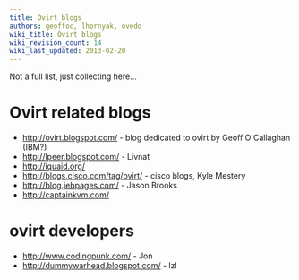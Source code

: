 ```yaml
---
title: Ovirt blogs
authors: geoffoc, lhornyak, ovedo
wiki_title: Ovirt blogs
wiki_revision_count: 14
wiki_last_updated: 2013-02-20
---
```


Not a full list, just collecting here...

# Ovirt related blogs

*   <http://ovirt.blogspot.com/> - blog dedicated to ovirt by Geoff O'Callaghan (IBM?)
*   <http://lpeer.blogspot.com/> - Livnat
*   <http://iquaid.org/>
*   <http://blogs.cisco.com/tag/ovirt/> - cisco blogs, Kyle Mestery
*   <http://blog.jebpages.com/> - Jason Brooks
*   <http://captainkvm.com/>

# ovirt developers

*   <http://www.codingpunk.com/> - Jon
*   <http://dummywarhead.blogspot.com/> - lzl

